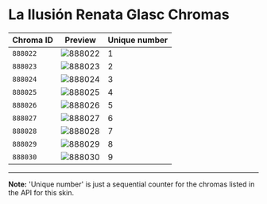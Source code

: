 # La Ilusión Renata Glasc Chromas

| Chroma ID | Preview | Unique number |
|---|---|---|
| `888022` | ![888022](https://raw.communitydragon.org/latest/plugins/rcp-be-lol-game-data/global/default/v1/champion-chroma-images/888/888022.png) | 1 |
| `888023` | ![888023](https://raw.communitydragon.org/latest/plugins/rcp-be-lol-game-data/global/default/v1/champion-chroma-images/888/888023.png) | 2 |
| `888024` | ![888024](https://raw.communitydragon.org/latest/plugins/rcp-be-lol-game-data/global/default/v1/champion-chroma-images/888/888024.png) | 3 |
| `888025` | ![888025](https://raw.communitydragon.org/latest/plugins/rcp-be-lol-game-data/global/default/v1/champion-chroma-images/888/888025.png) | 4 |
| `888026` | ![888026](https://raw.communitydragon.org/latest/plugins/rcp-be-lol-game-data/global/default/v1/champion-chroma-images/888/888026.png) | 5 |
| `888027` | ![888027](https://raw.communitydragon.org/latest/plugins/rcp-be-lol-game-data/global/default/v1/champion-chroma-images/888/888027.png) | 6 |
| `888028` | ![888028](https://raw.communitydragon.org/latest/plugins/rcp-be-lol-game-data/global/default/v1/champion-chroma-images/888/888028.png) | 7 |
| `888029` | ![888029](https://raw.communitydragon.org/latest/plugins/rcp-be-lol-game-data/global/default/v1/champion-chroma-images/888/888029.png) | 8 |
| `888030` | ![888030](https://raw.communitydragon.org/latest/plugins/rcp-be-lol-game-data/global/default/v1/champion-chroma-images/888/888030.png) | 9 |

---

**Note:** 'Unique number' is just a sequential counter for the chromas listed in the API for this skin.
